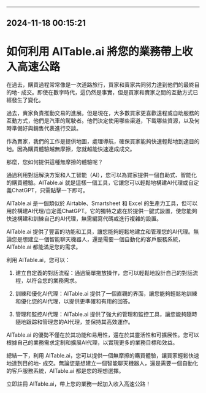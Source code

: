 

---------------------------------------------
2024-11-18 00:15:21
---------------------------------------------

# 如何利用 AITable.ai 將您的業務帶上收入高速公路

在過去，購買過程常常像是一次道路旅行，買家和賣家共同努力達到他們的最終目的地- 成交。即使在數字時代，這仍然是事實，但是買家和賣家之間的互動方式已經發生了變化。

過去，賣家負責推動交易的進展。但是現在，大多數買家更喜歡遠程或自助服務的互動方式，他們是汽車的駕駛者。他們決定使用哪些渠道，下載哪些資源，以及何時準備好與銷售代表進行交談。

作為賣家，我們的工作是提供地圖，處理導航，確保買家能夠快速輕鬆地到達目的地。因為購買體驗越無摩擦，您就越能快速達成成交。

那麼，您如何提供這種無摩擦的體驗呢？

通過利用對話解決方案和人工智能（AI），您可以為買家提供一個自助式、智能化的購買體驗。AITable.ai 就是這樣一個工具，它讓您可以輕鬆地構建AI代理或自定義ChatGPT，只需點擊一下即可。

AITable.ai 是一個類似於 Airtable、Smartsheet 和 Excel 的生產力工具，但可以用於構建AI代理/自定義ChatGPT。它的獨特之處在於提供一鍵式設置，使您能夠快速構建和訓練自己的AI代理，無需編寫代碼或進行複雜的設置。

AITable.ai 提供了豐富的功能和工具，讓您能夠輕鬆地建立和管理您的AI代理。無論您是想建立一個智能聊天機器人，還是需要一個自動化的客戶服務系統，AITable.ai 都能滿足您的需求。

利用 AITable.ai，您可以：

1. 建立自定義的對話流程：通過簡單拖放操作，您可以輕鬆地設計自己的對話流程，以符合您的業務需求。

2. 訓練和優化AI代理：AITable.ai 提供了一個直觀的界面，讓您能夠輕鬆地訓練和優化您的AI代理，以提供更準確和有用的回答。

3. 管理和監控AI代理：AITable.ai 提供了強大的管理和監控工具，讓您能夠隨時隨地跟踪和管理您的AI代理，並保持其高效運作。

AITable.ai 的優勢不僅在於其功能和易用性，還在於其靈活性和可擴展性。您可以根據自己的業務需求定制和擴展AI代理，以實現更多的業務目標和效益。

總結一下，利用 AITable.ai，您可以提供一個無摩擦的購買體驗，讓買家輕鬆快速地達到目的地- 成交。無論您是想建立一個智能聊天機器人，還是需要一個自動化的客戶服務系統，AITable.ai 都是您的理想選擇。

立即註冊 AITable.ai，帶上您的業務一起加入收入高速公路！